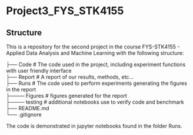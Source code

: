 # Project3_FYS_STK4155

## Structure

This is a repository for the second project in the course FYS-STK4155 - Applied Data Analysis and Machine Learning with the following structure:

├── Code # The code used in the project, including experiment functions with user friendly interface \
├── Report # A report of our results, methods, etc...\
├── Runs # The code used to perform experiments generating the figures in the report\
├──── Figures # figures generated for the report\
├──── testing # additional notebooks use to verify code and benchmark \
├── README.md \
└── .gitignore

The code is demonstrated in jupyter notebooks found in the folder Runs. 



